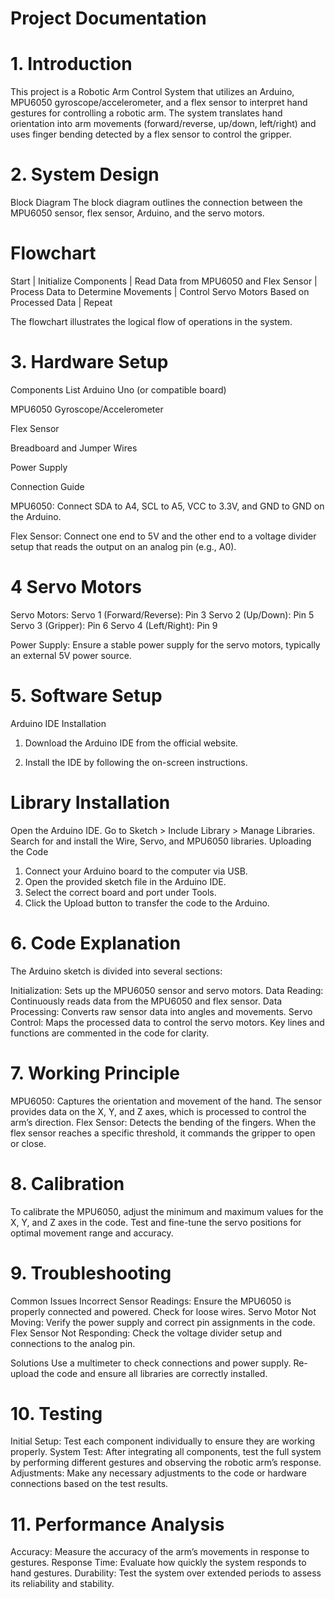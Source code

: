 # Project Documentation

# 1. Introduction
This project is a Robotic Arm Control System that utilizes an Arduino,
MPU6050 gyroscope/accelerometer, and a flex sensor to interpret hand gestures for controlling a robotic arm. 
The system translates hand orientation into arm movements (forward/reverse, up/down, left/right) and uses finger bending detected by a flex sensor to control the gripper.

# 2. System Design

Block Diagram
The block diagram outlines the connection between the MPU6050 sensor, flex sensor, Arduino, and the servo motors.

# Flowchart

Start
  |
Initialize Components
  |
Read Data from MPU6050 and Flex Sensor
  |
Process Data to Determine Movements
  |
Control Servo Motors Based on Processed Data
  |
Repeat

The flowchart illustrates the logical flow of operations in the system.

# 3. Hardware Setup
Components List
Arduino Uno (or compatible board)

MPU6050 Gyroscope/Accelerometer

Flex Sensor

Breadboard and Jumper Wires

Power Supply

Connection Guide

MPU6050: Connect SDA to A4, SCL to A5, VCC to 3.3V, and GND to GND on the Arduino.

Flex Sensor: Connect one end to 5V and the other end to a voltage divider setup that reads the output on an analog pin (e.g., A0).
# 4 Servo Motors
Servo Motors:
Servo 1 (Forward/Reverse): Pin 3
Servo 2 (Up/Down): Pin 5
Servo 3 (Gripper): Pin 6
Servo 4 (Left/Right): Pin 9

Power Supply: Ensure a stable power supply for the servo motors, typically an external 5V power source.


# 5. Software Setup
Arduino IDE Installation

1. Download the Arduino IDE from the official website.

2. Install the IDE by following the on-screen instructions.

# Library Installation
Open the Arduino IDE.
Go to Sketch > Include Library > Manage Libraries.
Search for and install the Wire, Servo, and MPU6050 libraries.
Uploading the Code
1. Connect your Arduino board to the computer via USB.
2. Open the provided sketch file in the Arduino IDE.
3. Select the correct board and port under Tools.
4. Click the Upload button to transfer the code to the Arduino.

# 6. Code Explanation
The Arduino sketch is divided into several sections:

Initialization: Sets up the MPU6050 sensor and servo motors.
Data Reading: Continuously reads data from the MPU6050 and flex sensor.
Data Processing: Converts raw sensor data into angles and movements.
Servo Control: Maps the processed data to control the servo motors.
Key lines and functions are commented in the code for clarity.

# 7. Working Principle
MPU6050: Captures the orientation and movement of the hand. The sensor provides data on the X, Y, and Z axes, which is processed to control the arm’s direction.
Flex Sensor: Detects the bending of the fingers. When the flex sensor reaches a specific threshold, it commands the gripper to open or close.

# 8. Calibration
To calibrate the MPU6050, adjust the minimum and maximum values for the X, Y, and Z axes in the code.
Test and fine-tune the servo positions for optimal movement range and accuracy.

# 9. Troubleshooting
Common Issues
Incorrect Sensor Readings: Ensure the MPU6050 is properly connected and powered. Check for loose wires.
Servo Motor Not Moving: Verify the power supply and correct pin assignments in the code.
Flex Sensor Not Responding: Check the voltage divider setup and connections to the analog pin.

Solutions
Use a multimeter to check connections and power supply.
Re-upload the code and ensure all libraries are correctly installed.

# 10. Testing
Initial Setup: Test each component individually to ensure they are working properly.
System Test: After integrating all components, test the full system by performing different gestures and observing the robotic arm’s response.
Adjustments: Make any necessary adjustments to the code or hardware connections based on the test results.

# 11. Performance Analysis
Accuracy: Measure the accuracy of the arm’s movements in response to gestures.
Response Time: Evaluate how quickly the system responds to hand gestures.
Durability: Test the system over extended periods to assess its reliability and stability.
